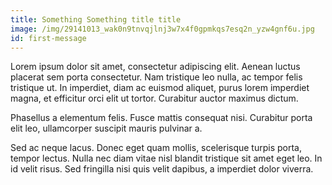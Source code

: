 ```yaml
---
title: Something Something title title
image: /img/29141013_wak0n9tnvqjlnj3w7x4f0gpmkqs7esq2n_yzw4gnf6u.jpg
id: first-message
---
```

Lorem ipsum dolor sit amet, consectetur adipiscing elit. Aenean luctus placerat sem porta consectetur. Nam tristique leo nulla, ac tempor felis tristique ut. In imperdiet, diam ac euismod aliquet, purus lorem imperdiet magna, et efficitur orci elit ut tortor. Curabitur auctor maximus dictum. 

Phasellus a elementum felis. Fusce mattis consequat nisi. Curabitur porta elit leo, ullamcorper suscipit mauris pulvinar a. 

Sed ac neque lacus. Donec eget quam mollis, scelerisque turpis porta, tempor lectus. Nulla nec diam vitae nisl blandit tristique sit amet eget leo. In id velit risus. Sed fringilla nisi quis velit dapibus, a imperdiet dolor viverra.